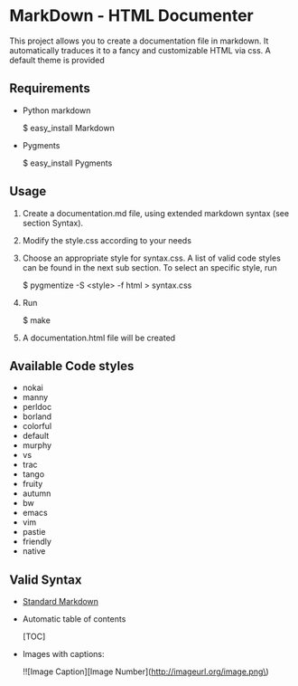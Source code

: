 MarkDown - HTML Documenter
==========================
This project allows you to create a documentation file in markdown. It automatically traduces it to a fancy and customizable HTML via css. A default theme is provided

Requirements
------------

* Python markdown

    $ easy_install Markdown

* Pygments

    $ easy_install Pygments



Usage
-----
1. Create a documentation.md file, using extended markdown syntax (see section Syntax).
2. Modify the style.css according to your needs
3. Choose an appropriate style for syntax.css. A list of valid code styles can be found in the next sub section. To select an specific style, run

    $ pygmentize -S \<style\> -f html \> syntax.css

4. Run

    $ make

5. A documentation.html file will be created

Available Code styles
---------------------

* nokai
* manny
* perldoc
* borland
* colorful
* default
* murphy
* vs
* trac
* tango
* fruity
* autumn
* bw
* emacs
* vim
* pastie
* friendly
* native

Valid Syntax
------------
* [Standard Markdown](http://daringfireball.net/projects/markdown/syntax)
* Automatic table of contents

    [TOC]

* Images with captions:

    !![Image Caption]\[Image Number\]\(http://imageurl.org/image.png\)
